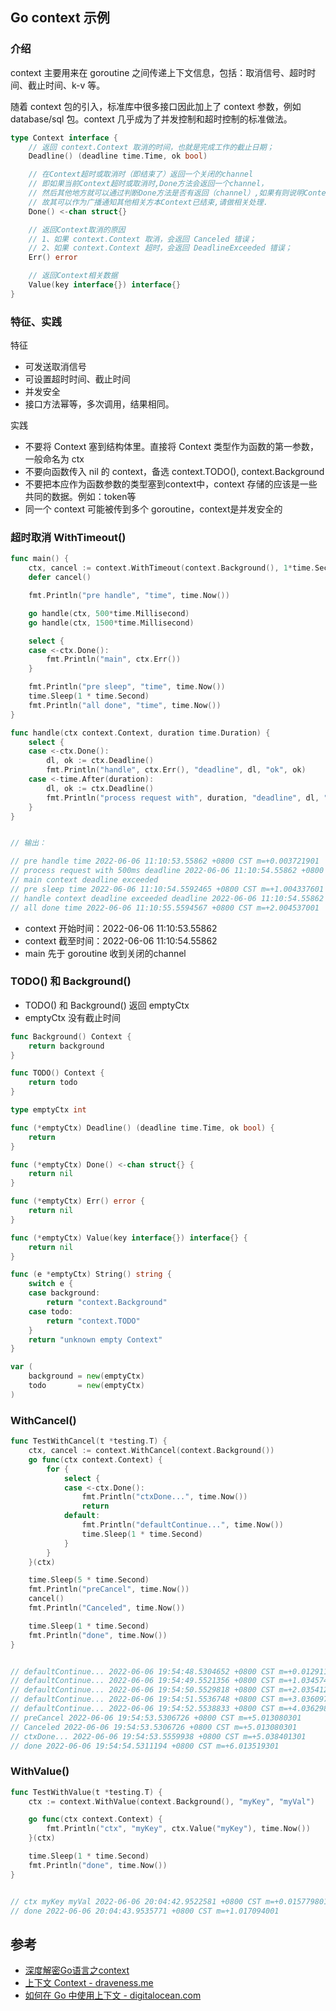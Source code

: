 ## Go context 示例

### 介绍

context 主要用来在 goroutine 之间传递上下文信息，包括：取消信号、超时时间、截止时间、k-v 等。

随着 context 包的引入，标准库中很多接口因此加上了 context 参数，例如 database/sql 包。context 几乎成为了并发控制和超时控制的标准做法。

```go
type Context interface {
    // 返回 context.Context 取消的时间，也就是完成工作的截止日期；
    Deadline() (deadline time.Time, ok bool)

    // 在Context超时或取消时（即结束了）返回一个关闭的channel
    // 即如果当前Context超时或取消时,Done方法会返回一个channel，
    // 然后其他地方就可以通过判断Done方法是否有返回（channel）,如果有则说明Context已结束
    // 故其可以作为广播通知其他相关方本Context已结束,请做相关处理.
    Done() <-chan struct{}

    // 返回Context取消的原因
    // 1、如果 context.Context 取消，会返回 Canceled 错误；
    // 2、如果 context.Context 超时，会返回 DeadlineExceeded 错误；
    Err() error

    // 返回Context相关数据
    Value(key interface{}) interface{}
}
```

### 特征、实践

特征

- 可发送取消信号
- 可设置超时时间、截止时间
- 并发安全
- 接口方法幂等，多次调用，结果相同。

实践

- 不要将 Context 塞到结构体里。直接将 Context 类型作为函数的第一参数，一般命名为 ctx
- 不要向函数传入 nil 的 context，备选 context.TODO(), context.Background
- 不要把本应作为函数参数的类型塞到context中，context 存储的应该是一些共同的数据。例如：token等
- 同一个 context 可能被传到多个 goroutine，context是并发安全的

### 超时取消 WithTimeout()

```go
func main() {
	ctx, cancel := context.WithTimeout(context.Background(), 1*time.Second)
	defer cancel()

	fmt.Println("pre handle", "time", time.Now())

	go handle(ctx, 500*time.Millisecond)
	go handle(ctx, 1500*time.Millisecond)

	select {
	case <-ctx.Done():
		fmt.Println("main", ctx.Err())
	}

	fmt.Println("pre sleep", "time", time.Now())
	time.Sleep(1 * time.Second)
	fmt.Println("all done", "time", time.Now())
}

func handle(ctx context.Context, duration time.Duration) {
	select {
	case <-ctx.Done():
		dl, ok := ctx.Deadline()
		fmt.Println("handle", ctx.Err(), "deadline", dl, "ok", ok)
	case <-time.After(duration):
		dl, ok := ctx.Deadline()
		fmt.Println("process request with", duration, "deadline", dl, "ok", ok)
	}
}


// 输出：

// pre handle time 2022-06-06 11:10:53.55862 +0800 CST m=+0.003721901
// process request with 500ms deadline 2022-06-06 11:10:54.55862 +0800 CST m=+1.003721901 ok true
// main context deadline exceeded
// pre sleep time 2022-06-06 11:10:54.5592465 +0800 CST m=+1.004337601
// handle context deadline exceeded deadline 2022-06-06 11:10:54.55862 +0800 CST m=+1.003721901 ok true
// all done time 2022-06-06 11:10:55.5594567 +0800 CST m=+2.004537001
```

- context 开始时间：2022-06-06 11:10:53.55862
- context 截至时间：2022-06-06 11:10:54.55862
- main 先于 goroutine 收到关闭的channel

### TODO() 和 Background()

- TODO() 和 Background() 返回 emptyCtx
- emptyCtx 没有截止时间

```go
func Background() Context {
	return background
}

func TODO() Context {
	return todo
}

type emptyCtx int

func (*emptyCtx) Deadline() (deadline time.Time, ok bool) {
	return
}

func (*emptyCtx) Done() <-chan struct{} {
	return nil
}

func (*emptyCtx) Err() error {
	return nil
}

func (*emptyCtx) Value(key interface{}) interface{} {
	return nil
}

func (e *emptyCtx) String() string {
	switch e {
	case background:
		return "context.Background"
	case todo:
		return "context.TODO"
	}
	return "unknown empty Context"
}

var (
	background = new(emptyCtx)
	todo       = new(emptyCtx)
)

```

### WithCancel()

```go
func TestWithCancel(t *testing.T) {
	ctx, cancel := context.WithCancel(context.Background())
	go func(ctx context.Context) {
		for {
			select {
			case <-ctx.Done():
				fmt.Println("ctxDone...", time.Now())
				return
			default:
				fmt.Println("defaultContinue...", time.Now())
				time.Sleep(1 * time.Second)
			}
		}
	}(ctx)

	time.Sleep(5 * time.Second)
	fmt.Println("preCancel", time.Now())
	cancel()
	fmt.Println("Canceled", time.Now())

	time.Sleep(1 * time.Second)
	fmt.Println("done", time.Now())
}


// defaultContinue... 2022-06-06 19:54:48.5304652 +0800 CST m=+0.012911901
// defaultContinue... 2022-06-06 19:54:49.5521356 +0800 CST m=+1.034574301
// defaultContinue... 2022-06-06 19:54:50.5529818 +0800 CST m=+2.035412701
// defaultContinue... 2022-06-06 19:54:51.5536748 +0800 CST m=+3.036097901
// defaultContinue... 2022-06-06 19:54:52.5538833 +0800 CST m=+4.036298601
// preCancel 2022-06-06 19:54:53.5306726 +0800 CST m=+5.013080301
// Canceled 2022-06-06 19:54:53.5306726 +0800 CST m=+5.013080301
// ctxDone... 2022-06-06 19:54:53.5559938 +0800 CST m=+5.038401301
// done 2022-06-06 19:54:54.5311194 +0800 CST m=+6.013519301
```

### WithValue()

```go
func TestWithValue(t *testing.T) {
	ctx := context.WithValue(context.Background(), "myKey", "myVal")

	go func(ctx context.Context) {
		fmt.Println("ctx", "myKey", ctx.Value("myKey"), time.Now())
	}(ctx)

	time.Sleep(1 * time.Second)
	fmt.Println("done", time.Now())
}


// ctx myKey myVal 2022-06-06 20:04:42.9522581 +0800 CST m=+0.015779801
// done 2022-06-06 20:04:43.9535771 +0800 CST m=+1.017094001
```


## 参考

- [深度解密Go语言之context](https://zhuanlan.zhihu.com/p/68792989)
- [上下文 Context - draveness.me](https://draveness.me/golang/docs/part3-runtime/ch06-concurrency/golang-context/)
- [如何在 Go 中使用上下文 - digitalocean.com](https://www.digitalocean.com/community/tutorials/how-to-use-contexts-in-go)